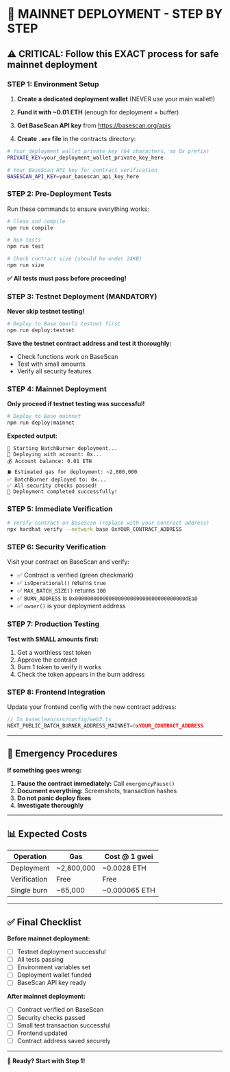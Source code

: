 # 🚀 MAINNET DEPLOYMENT - STEP BY STEP

## ⚠️ CRITICAL: Follow this EXACT process for safe mainnet deployment

### **STEP 1: Environment Setup**

1. **Create a dedicated deployment wallet** (NEVER use your main wallet!)
2. **Fund it with ~0.01 ETH** (enough for deployment + buffer)
3. **Get BaseScan API key** from https://basescan.org/apis

4. **Create `.env` file** in the contracts directory:
```bash
# Your deployment wallet private key (64 characters, no 0x prefix)
PRIVATE_KEY=your_deployment_wallet_private_key_here

# Your BaseScan API key for contract verification
BASESCAN_API_KEY=your_basescan_api_key_here
```

### **STEP 2: Pre-Deployment Tests**

Run these commands to ensure everything works:

```bash
# Clean and compile
npm run compile

# Run tests
npm run test

# Check contract size (should be under 24KB)
npm run size
```

**✅ All tests must pass before proceeding!**

### **STEP 3: Testnet Deployment (MANDATORY)**

**Never skip testnet testing!**

```bash
# Deploy to Base Goerli testnet first
npm run deploy:testnet
```

**Save the testnet contract address and test it thoroughly:**
- Check functions work on BaseScan
- Test with small amounts
- Verify all security features

### **STEP 4: Mainnet Deployment**

**Only proceed if testnet testing was successful!**

```bash
# Deploy to Base mainnet
npm run deploy:mainnet
```

**Expected output:**
```
🚀 Starting BatchBurner deployment...
📝 Deploying with account: 0x...
💰 Account balance: 0.01 ETH
⛽ Estimated gas for deployment: ~2,800,000
✅ BatchBurner deployed to: 0x...
✅ All security checks passed!
🎉 Deployment completed successfully!
```

### **STEP 5: Immediate Verification**

```bash
# Verify contract on BaseScan (replace with your contract address)
npx hardhat verify --network base 0xYOUR_CONTRACT_ADDRESS
```

### **STEP 6: Security Verification**

Visit your contract on BaseScan and verify:
- ✅ Contract is verified (green checkmark)
- ✅ `isOperational()` returns `true`
- ✅ `MAX_BATCH_SIZE()` returns `100`
- ✅ `BURN_ADDRESS` is `0x000000000000000000000000000000000000dEaD`
- ✅ `owner()` is your deployment address

### **STEP 7: Production Testing**

**Test with SMALL amounts first:**
1. Get a worthless test token
2. Approve the contract
3. Burn 1 token to verify it works
4. Check the token appears in the burn address

### **STEP 8: Frontend Integration**

Update your frontend config with the new contract address:
```typescript
// In baseclean/src/config/web3.ts
NEXT_PUBLIC_BATCH_BURNER_ADDRESS_MAINNET=0xYOUR_CONTRACT_ADDRESS
```

---

## 🚨 Emergency Procedures

**If something goes wrong:**
1. **Pause the contract immediately:** Call `emergencyPause()`
2. **Document everything:** Screenshots, transaction hashes
3. **Do not panic deploy fixes**
4. **Investigate thoroughly**

---

## 📊 Expected Costs

| Operation | Gas | Cost @ 1 gwei |
|-----------|-----|---------------|
| Deployment | ~2,800,000 | ~0.0028 ETH |
| Verification | Free | Free |
| Single burn | ~65,000 | ~0.000065 ETH |

---

## ✅ Final Checklist

**Before mainnet deployment:**
- [ ] Testnet deployment successful
- [ ] All tests passing
- [ ] Environment variables set
- [ ] Deployment wallet funded
- [ ] BaseScan API key ready

**After mainnet deployment:**
- [ ] Contract verified on BaseScan
- [ ] Security checks passed
- [ ] Small test transaction successful
- [ ] Frontend updated
- [ ] Contract address saved securely

---

**🎯 Ready? Start with Step 1!** 